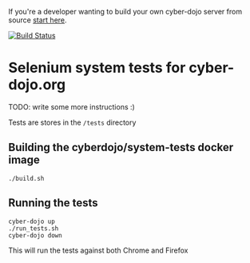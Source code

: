 
If you're a developer wanting to build your own cyber-dojo server from source [start here](https://github.com/cyber-dojo/cyber-dojo/tree/master/dev).

[![Build Status](https://travis-ci.org/cyber-dojo/system-tests.svg?branch=master)](https://travis-ci.org/cyber-dojo/system-tests)

# Selenium system tests for cyber-dojo.org

TODO: write some more instructions :)

Tests are stores in the ```/tests``` directory

## Building the cyberdojo/system-tests docker image

```
./build.sh
```

## Running the tests

```
cyber-dojo up
./run_tests.sh
cyber-dojo down
```
This will run the tests against both Chrome and Firefox
